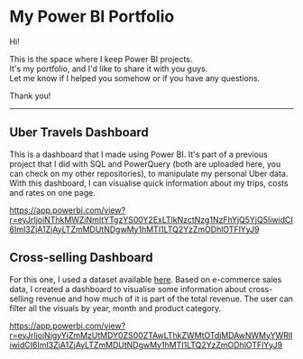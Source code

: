 # My Power BI Portfolio

Hi!  

This is the space where I keep Power BI projects.  
It's my portfolio, and I'd like to share it with you guys.  
Let me know if I helped you somehow or if you have any questions.  
  
Thank you!

-----

## Uber Travels Dashboard

This is a dashboard that I made using Power BI. It's part of a previous project that I did with SQL and PowerQuery (both are uploaded here, you can check on my other repositories), to manipulate my personal Uber data. With this dashboard, I can visualise quick information about my trips, costs and rates on one page.

https://app.powerbi.com/view?r=eyJrIjoiNThkMWZiNmItYTgzYS00Y2ExLTlkNzctNzg1NzFhYjQ5YjQ5IiwidCI6ImI3ZjA1ZjAyLTZmMDUtNDgwMy1hMTI1LTQ2YzZmODhlOTFlYyJ9

## Cross-selling Dashboard

For this one, I used a dataset available [here](https://www.kaggle.com/datasets/olistbr/brazilian-ecommerce). Based on e-commerce sales data, I created a dashboard to visualise some information about cross-selling revenue and how much of it is part of the total revenue. The user can filter all the visuals by year, month and product category.

https://app.powerbi.com/view?r=eyJrIjoiNjgyYjZmMzUtMDY0ZS00ZTAwLThkZWMtOTdjMDAwNWMyYWRlIiwidCI6ImI3ZjA1ZjAyLTZmMDUtNDgwMy1hMTI1LTQ2YzZmODhlOTFlYyJ9
